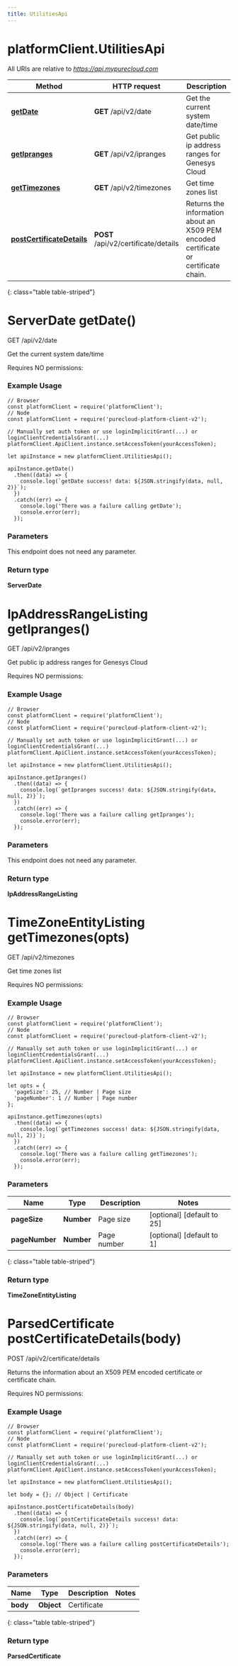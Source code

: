 ```yaml
---
title: UtilitiesApi
---
```

# platformClient.UtilitiesApi

All URIs are relative to *https://api.mypurecloud.com*

| Method | HTTP request | Description |
| ------------- | ------------- | ------------- |
[**getDate**](UtilitiesApi.html#getDate) | **GET** /api/v2/date | Get the current system date/time
[**getIpranges**](UtilitiesApi.html#getIpranges) | **GET** /api/v2/ipranges | Get public ip address ranges for Genesys Cloud
[**getTimezones**](UtilitiesApi.html#getTimezones) | **GET** /api/v2/timezones | Get time zones list
[**postCertificateDetails**](UtilitiesApi.html#postCertificateDetails) | **POST** /api/v2/certificate/details | Returns the information about an X509 PEM encoded certificate or certificate chain.
{: class="table table-striped"}

<a name="getDate"></a>

# ServerDate getDate()


GET /api/v2/date

Get the current system date/time

Requires NO permissions:

### Example Usage

```{"language":"javascript"}
// Browser
const platformClient = require('platformClient');
// Node
const platformClient = require('purecloud-platform-client-v2');

// Manually set auth token or use loginImplicitGrant(...) or loginClientCredentialsGrant(...)
platformClient.ApiClient.instance.setAccessToken(yourAccessToken);

let apiInstance = new platformClient.UtilitiesApi();

apiInstance.getDate()
  .then((data) => {
    console.log(`getDate success! data: ${JSON.stringify(data, null, 2)}`);
  })
  .catch((err) => {
    console.log('There was a failure calling getDate');
    console.error(err);
  });
```

### Parameters

This endpoint does not need any parameter.


### Return type

**ServerDate**

<a name="getIpranges"></a>

# IpAddressRangeListing getIpranges()


GET /api/v2/ipranges

Get public ip address ranges for Genesys Cloud

Requires NO permissions:

### Example Usage

```{"language":"javascript"}
// Browser
const platformClient = require('platformClient');
// Node
const platformClient = require('purecloud-platform-client-v2');

// Manually set auth token or use loginImplicitGrant(...) or loginClientCredentialsGrant(...)
platformClient.ApiClient.instance.setAccessToken(yourAccessToken);

let apiInstance = new platformClient.UtilitiesApi();

apiInstance.getIpranges()
  .then((data) => {
    console.log(`getIpranges success! data: ${JSON.stringify(data, null, 2)}`);
  })
  .catch((err) => {
    console.log('There was a failure calling getIpranges');
    console.error(err);
  });
```

### Parameters

This endpoint does not need any parameter.


### Return type

**IpAddressRangeListing**

<a name="getTimezones"></a>

# TimeZoneEntityListing getTimezones(opts)


GET /api/v2/timezones

Get time zones list

Requires NO permissions:

### Example Usage

```{"language":"javascript"}
// Browser
const platformClient = require('platformClient');
// Node
const platformClient = require('purecloud-platform-client-v2');

// Manually set auth token or use loginImplicitGrant(...) or loginClientCredentialsGrant(...)
platformClient.ApiClient.instance.setAccessToken(yourAccessToken);

let apiInstance = new platformClient.UtilitiesApi();

let opts = { 
  'pageSize': 25, // Number | Page size
  'pageNumber': 1 // Number | Page number
};

apiInstance.getTimezones(opts)
  .then((data) => {
    console.log(`getTimezones success! data: ${JSON.stringify(data, null, 2)}`);
  })
  .catch((err) => {
    console.log('There was a failure calling getTimezones');
    console.error(err);
  });
```

### Parameters


| Name | Type | Description  | Notes |
| ------------- | ------------- | ------------- | ------------- |
 **pageSize** | **Number** | Page size | [optional] [default to 25] |
 **pageNumber** | **Number** | Page number | [optional] [default to 1] |
{: class="table table-striped"}

### Return type

**TimeZoneEntityListing**

<a name="postCertificateDetails"></a>

# ParsedCertificate postCertificateDetails(body)


POST /api/v2/certificate/details

Returns the information about an X509 PEM encoded certificate or certificate chain.

Requires NO permissions:

### Example Usage

```{"language":"javascript"}
// Browser
const platformClient = require('platformClient');
// Node
const platformClient = require('purecloud-platform-client-v2');

// Manually set auth token or use loginImplicitGrant(...) or loginClientCredentialsGrant(...)
platformClient.ApiClient.instance.setAccessToken(yourAccessToken);

let apiInstance = new platformClient.UtilitiesApi();

let body = {}; // Object | Certificate

apiInstance.postCertificateDetails(body)
  .then((data) => {
    console.log(`postCertificateDetails success! data: ${JSON.stringify(data, null, 2)}`);
  })
  .catch((err) => {
    console.log('There was a failure calling postCertificateDetails');
    console.error(err);
  });
```

### Parameters


| Name | Type | Description  | Notes |
| ------------- | ------------- | ------------- | ------------- |
 **body** | **Object** | Certificate |  |
{: class="table table-striped"}

### Return type

**ParsedCertificate**

